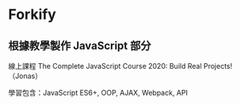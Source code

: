 # Forkify

## 根據教學製作 JavaScript 部分
線上課程 The Complete JavaScript Course 2020: Build Real Projects! （Jonas）

學習包含：JavaScript ES6+, OOP, AJAX, Webpack, API
